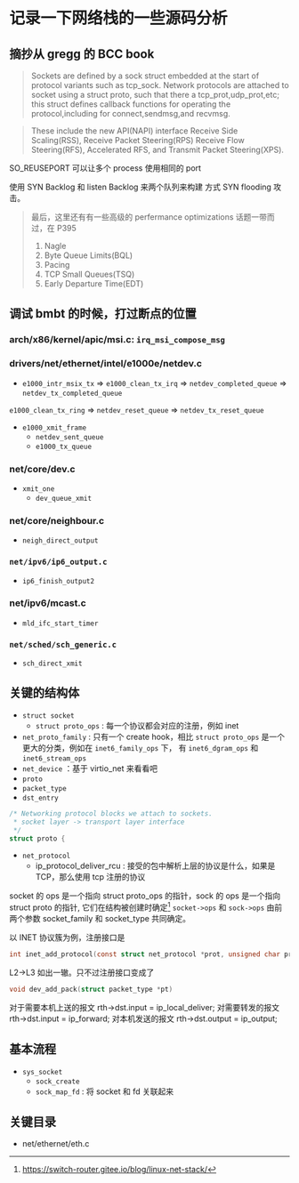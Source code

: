 # 记录一下网络栈的一些源码分析

## 摘抄从 gregg 的 BCC book
> Sockets are defined by a sock struct embedded at the start of protocol
variants such as tcp_sock.
Network protocols are attached to socket using a struct proto,
such that there a tcp_prot,udp_prot,etc;
this struct defines callback functions for operating
the protocol,including for connect,sendmsg,and recvmsg.

> These include the new API(NAPI) interface
Receive Side Scaling(RSS), Receive Packet Steering(RPS)
Receive Flow Steering(RFS),
Accelerated RFS, and Transmit Packet Steering(XPS).

SO_REUSEPORT 可以让多个 process 使用相同的 port

使用 SYN Backlog 和 listen Backlog 来两个队列来构建
方式 SYN flooding 攻击。

> 最后，这里还有有一些高级的 perfermance optimizations 话题一带而过，在 P395
> 1. Nagle
> 2. Byte Queue Limits(BQL)
> 3. Pacing
> 4. TCP Small Queues(TSQ)
> 5. Early Departure Time(EDT)



## 调试 bmbt 的时候，打过断点的位置

### arch/x86/kernel/apic/msi.c: `irq_msi_compose_msg`

### drivers/net/ethernet/intel/e1000e/netdev.c

- `e1000_intr_msix_tx` => `e1000_clean_tx_irq` => `netdev_completed_queue` => `netdev_tx_completed_queue`

`e1000_clean_tx_ring` => `netdev_reset_queue` => `netdev_tx_reset_queue`

- `e1000_xmit_frame`
  - `netdev_sent_queue`
  - `e1000_tx_queue`

### net/core/dev.c
- `xmit_one`
  - `dev_queue_xmit`

### net/core/neighbour.c
- `neigh_direct_output`

### `net/ipv6/ip6_output.c`

- `ip6_finish_output2`

### net/ipv6/mcast.c
- `mld_ifc_start_timer`

### `net/sched/sch_generic.c`
- `sch_direct_xmit`

## 关键的结构体
- `struct socket`
  - `struct proto_ops` : 每一个协议都会对应的注册，例如 inet
- `net_proto_family` : 只有一个 create hook，相比 `struct proto_ops` 是一个更大的分类，例如在 `inet6_family_ops` 下， 有 `inet6_dgram_ops` 和 `inet6_stream_ops`
- `net_device` ：基于 virtio_net 来看看吧
- `proto`
- `packet_type`
- `dst_entry`

```c
/* Networking protocol blocks we attach to sockets.
 * socket layer -> transport layer interface
 */
struct proto {
```
- `net_protocol`
  - ip_protocol_deliver_rcu : 接受的包中解析上层的协议是什么，如果是 TCP，那么使用 tcp 注册的协议

socket 的 ops 是一个指向 struct proto_ops 的指针，sock 的 ops 是一个指向 struct proto 的指针, 它们在结构被创建时确定[^1]
`socket->ops` 和 `sock->ops` 由前两个参数 socket_family 和 socket_type 共同确定。

以 INET 协议簇为例，注册接口是
```c
int inet_add_protocol(const struct net_protocol *prot, unsigned char protocol);
```

L2->L3 如出一辙。只不过注册接口变成了
```c
void dev_add_pack(struct packet_type *pt)
```

对于需要本机上送的报文
 rth->dst.input = ip_local_deliver;
对需要转发的报文
 rth->dst.input = ip_forward;
对本机发送的报文
 rth->dst.output = ip_output;

## 基本流程
- `sys_socket`
  - `sock_create`
  - `sock_map_fd` : 将 socket 和 fd 关联起来

## 关键目录
- net/ethernet/eth.c

[^1]: https://switch-router.gitee.io/blog/linux-net-stack/

